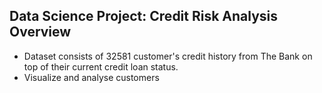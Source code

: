 ## Data Science Project: Credit Risk Analysis Overview
* Dataset consists of 32581 customer's credit history from The Bank on top of their current credit loan status.
* Visualize and analyse customers 
